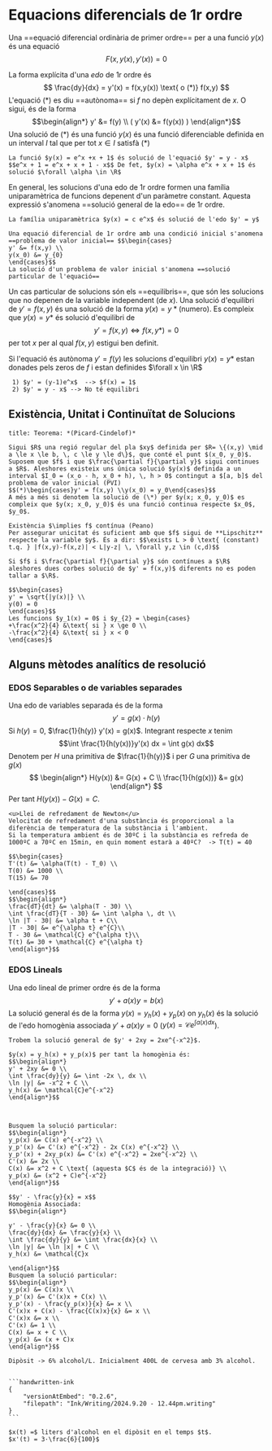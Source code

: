 # Equacions diferencials de 1r ordre
Una ==equació diferencial ordinària de primer ordre== per a una funció $y(x)$ és una equació 
$$F(x,y(x), y'(x)) = 0$$

La forma explícita d'una *edo* de 1r ordre és 
$$
\frac{dy}{dx} = y'(x) = f(x,y(x)) \text{ o (*)} f(x,y)
$$
L'equació (\*) es diu ==autònoma== si $f$ no depèn explícitament de $x$. O sigui, és de la forma 
$$\begin{align*}
y' &= f(y) \\
( y'(x) &= f(y(x)) ) 
\end{align*}$$
Una solució de (\*) és una funció $y(x)$ és una funció diferenciable definida en un interval $I$ tal que per tot $x \in I$ satisfà (\*)

```ad-example
La funció $y(x) = e^x +x + 1$ és solució de l'equació $y' = y - x$ $$e^x + 1 = e^x + x + 1 - x$$ De fet, $y(x) = \alpha e^x + x + 1$ és solució $\forall \alpha \in \R$
```

En general, les solucions d'una edo de 1r ordre formen una família uniparamètrica de funcions depenent d'un paràmetre constant. Aquesta expressió s'anomena ==solució general de la edo== de 1r ordre.

```ad-example
La família uniparamètrica $y(x) = c e^x$ és solució de l'edo $y' = y$
```

````ad-definition
Una equació diferencial de 1r ordre amb una condició inicial s'anomena ==problema de valor inicial== $$\begin{cases}
y' &= f(x,y) \\
y(x_0) &= y_{0}
\end{cases}$$
La solució d'un problema de valor inicial s'anomena ==solució particular de l'equació==
````

Un cas particular de solucions són els ==equilibris==, que són les solucions que no depenen de la variable independent (de $x$).
Una solució d'equilibri de $y' = f(x,y)$ és una solució de la forma $y(x) = y* \text{(numero)}$. Es compleix que $y(x)=y*$ és solució d'equilibri de $$y' = f(x,y) \iff f(x,y*)=0$$ per tot $x$ per al qual $f(x,y)$ estigui ben definit.

Si l'equació és autònoma $y' = f(y)$ les solucions d'equilibri $y(x) = y*$ estan donades pels zeros de $f$ i estan definides $\forall x \in \R$

```ad-example
 1) $y' = (y-1)e^x$  --> $f(x) = 1$
 2) $y' = y - x$ --> No té equilibri
```


## Existència, Unitat i Continuïtat de Solucions

````ad-theorem
title: Teorema: *(Picard-Cindelof)*

Sigui $R$ una regió regular del pla $xy$ definida per $R= \{(x,y) \mid a \le x \le b, \, c \le y \le d\}$, que conté el punt $(x_0, y_0)$.
Suposem que $f$ i que $\frac{\partial f}{\partial y}$ sigui continues a $R$. Aleshores existeix uns única solució $y(x)$ definida a un interval $I_0 = (x_o - h, x_0 + h), \, h > 0$ contingut a $[a, b]$ del problema de valor inicial (PVI)
$$(*)\begin{cases}y' = f(x,y) \\y(x_0) = y_0\end{cases}$$
A més a més si denotem la solució de (\*) per $y(x; x_0, y_0)$ es compleix que $y(x; x_0, y_0)$ és una funció continua respecte $x_0$, $y_0$.

Existència $\implies f$ contínua (Peano)
Per assegurar unicitat és suficient amb que $f$ sigui de **Lipschitz** respecte la variable $y$. És a dir: $$\exists L > 0 \text{ (constant) t.q. } |f(x,y)-f(x,z)| < L|y-z| \, \forall y,z \in (c,d)$$
````

````ad-theorem
Si $f$ i $\frac{\partial f}{\partial y}$ són contínues a $\R$ aleshores dues corbes solució de $y' = f(x,y)$ diferents no es poden tallar a $\R$.
````

````ad-example
$$\begin{cases}
y' = \sqrt{|y(x)|} \\
y(0) = 0
\end{cases}$$
Les funcions $y_1(x) = 0$ i $y_{2} = \begin{cases}
+\frac{x^2}{4} &\text{ si } x \ge 0 \\
-\frac{x^2}{4} &\text{ si } x < 0
\end{cases}$
````

## Alguns mètodes analítics de resolució
### EDOS Separables o de variables separades
Una edo de variables separada és de la forma $$y' = g(x) \cdot h(y)$$ 
Si $h(y) = 0$, $\frac{1}{h(y)} y'(x) = g(x)$. Integrant respecte $x$ tenim 
$$\int \frac{1}{h(y(x))}y'(x) dx = \int g(x) dx$$
Denotem per $H$ una primitiva de $\frac{1}{h(y)}$ i per $G$ una primitiva de $g(x)$
$$
\begin{align*}
H(y(x)) &= G(x) + C \\
\frac{1}{h(g(x))} &= g(x)
\end{align*}
$$
Per tant $H(y(x)) - G(x) = C$.

````ad-example
<u>Llei de refredament de Newton</u>
Velocitat de refredament d'una substància és proporcional a la diferència de temperatura de la substància i l'ambient.
Si la temperatura ambient és de 30ºC i la substància es refreda de 1000ºC a 70ºC en 15min, en quin moment estarà a 40ºC?  -> T(t) = 40

$$\begin{cases}
T'(t) &= \alpha(T(t) - T_0) \\
T(0) &= 1000 \\
T(15) &= 70

\end{cases}$$
$$\begin{align*}
\frac{dT}{dt} &= \alpha(T - 30) \\
\int \frac{dT}{T - 30} &= \int \alpha \, dt \\
\ln |T - 30| &= \alpha t + C\\
|T - 30| &= e^{\alpha t} e^{C}\\
T - 30 &= \mathcal{C} e^{\alpha t}\\
T(t) &= 30 + \mathcal{C} e^{\alpha t}
\end{align*}$$
````

### EDOS Lineals
Una edo lineal de primer ordre és de la forma $$y' + a(x)y = b(x)$$
La solució general és de la forma $y(x) = y_h(x) + y_p(x)$ on $y_h(x)$ és la solució de l'edo homogènia associada $y' + a(x)y = 0$ ($y(x) = \mathcal{C}e^{\int a(x)dx}$).



```ad-example
Trobem la solució general de $y' + 2xy = 2xe^{-x^2}$.

$y(x) = y_h(x) + y_p(x)$ per tant la homogènia és:
$$\begin{align*}
y' + 2xy &= 0 \\
\int \frac{dy}{y} &= \int -2x \, dx \\
\ln |y| &= -x^2 + C \\
y_h(x) &= \mathcal{C}e^{-x^2}
\end{align*}$$



Busquem la solució particular:
$$\begin{align*}
y_p(x) &= C(x) e^{-x^2} \\
y_p'(x) &= C'(x) e^{-x^2} - 2x C(x) e^{-x^2} \\
y_p'(x) + 2xy_p(x) &= C'(x) e^{-x^2} = 2xe^{-x^2} \\
C'(x) &= 2x \\
C(x) &= x^2 + C \text{ (aquesta $C$ és de la integració)} \\
y_p(x) &= (x^2 + C)e^{-x^2}
\end{align*}$$

```

```ad-example
$$y' - \frac{y}{x} = x$$
Homogènia Associada:
$$\begin{align*}

y' - \frac{y}{x} &= 0 \\
\frac{dy}{dx} &= \frac{y}{x} \\
\int \frac{dy}{y} &= \int \frac{dx}{x} \\
\ln |y| &= \ln |x| + C \\
y_h(x) &= \mathcal{C}x

\end{align*}$$
Busquem la solució particular:
$$\begin{align*}
y_p(x) &= C(x)x \\
y_p'(x) &= C'(x)x + C(x) \\
y_p'(x) - \frac{y_p(x)}{x} &= x \\
C'(x)x + C(x) - \frac{C(x)x}{x} &= x \\
C'(x)x &= x \\
C'(x) &= 1 \\
C(x) &= x + C \\
y_p(x) &= (x + C)x
\end{align*}$$
```

````ad-example
Dipòsit -> 6% alcohol/L. Inicialment 400L de cervesa amb 3% alcohol.


```handwritten-ink
{
	"versionAtEmbed": "0.2.6",
	"filepath": "Ink/Writing/2024.9.20 - 12.44pm.writing"
}
```

$x(t) =$ liters d'alcohol en el dipòsit en el temps $t$.
$x'(t) = 3·\frac{6}{100}$

````